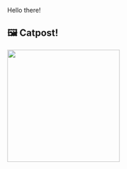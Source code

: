 Hello there!



## 🖼️ Catpost!

<sub>
    <img src="https://cdn2.thecatapi.com/images/v0-TjU-1H.jpg" height="256">
</sub>

